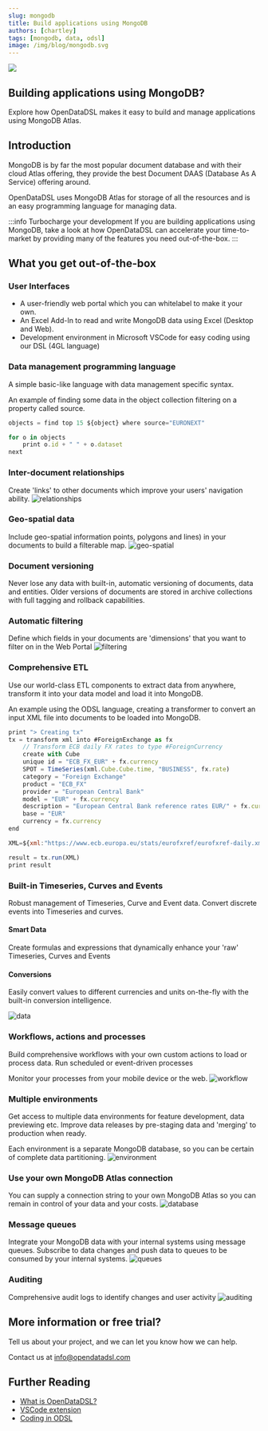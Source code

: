 ```yaml
---
slug: mongodb
title: Build applications using MongoDB
authors: [chartley]
tags: [mongodb, data, odsl]
image: /img/blog/mongodb.svg
---
```


<div className="row">
  <div className="column">
    <img src="/img/blog/mongodb.svg"/>
  </div>
  <div className="column">
  <h2>Building applications using MongoDB?</h2>  
    Explore how OpenDataDSL makes it easy to build and manage applications using MongoDB Atlas.
  </div>
</div>

<!--truncate-->

## Introduction
MongoDB is by far the most popular document database and with their cloud Atlas offering, they provide the best Document DAAS (Database As A Service) offering around.

OpenDataDSL uses MongoDB Atlas for storage of all the resources and is an easy programming language for managing data.

:::info Turbocharge your development
If you are building applications using MongoDB,
take a look at how OpenDataDSL can accelerate your time-to-market by providing many of the features you need out-of-the-box.
:::

## What you get out-of-the-box

### User Interfaces
* A user-friendly web portal which you can whitelabel to make it your own.
* An Excel Add-In to read and write MongoDB data using Excel (Desktop and Web).
* Development environment in Microsoft VSCode for easy coding using our DSL (4GL language) 

### Data management programming language
A simple basic-like language with data management specific syntax.

An example of finding some data in the object collection filtering on a property called source.

```js
objects = find top 15 ${object} where source="EURONEXT"

for o in objects
    print o.id + " " + o.dataset
next
```

### Inter-document relationships
Create 'links' to other documents which improve your users' navigation ability.
![relationships](relationships.png)

### Geo-spatial data
Include geo-spatial information points, polygons and lines) in your documents to build a filterable map.
![geo-spatial](geo-spatial.png)

### Document versioning
Never lose any data with built-in, automatic versioning of documents, data and entities.
Older versions of documents are stored in archive collections with full tagging and rollback capabilities.

### Automatic filtering
Define which fields in your documents are 'dimensions' that you want to filter on in the Web Portal
![filtering](filtering.png)

### Comprehensive ETL
Use our world-class ETL components to extract data from anywhere, transform it into your data model and load it into MongoDB.

An example using the ODSL language, creating a transformer to convert an input XML file into documents to be loaded into MongoDB.
```js
print "> Creating tx"
tx = transform xml into #ForeignExchange as fx
    // Transform ECB daily FX rates to type #ForeignCurrency
    create with Cube
    unique id = "ECB_FX_EUR" + fx.currency
    SPOT = TimeSeries(xml.Cube.Cube.time, "BUSINESS", fx.rate)
    category = "Foreign Exchange"
    product = "ECB_FX"
    provider = "European Central Bank"
    model = "EUR" + fx.currency
    description = "European Central Bank reference rates EUR/" + fx.currency
    base = "EUR"
    currency = fx.currency
end

XML=${xml:"https://www.ecb.europa.eu/stats/eurofxref/eurofxref-daily.xml"}

result = tx.run(XML)
print result
```

### Built-in Timeseries, Curves and Events
Robust management of Timeseries, Curve and Event data.
Convert discrete events into Timeseries and curves.

#### Smart Data
Create formulas and expressions that dynamically enhance your 'raw' Timeseries, Curves and Events

#### Conversions
Easily convert values to different currencies and units on-the-fly with the built-in conversion intelligence. 

![data](data.png)

### Workflows, actions and processes
Build comprehensive workflows with your own custom actions to load or process data.
Run scheduled or event-driven processes 

Monitor your processes from your mobile device or the web. 
![workflow](workflow.png)

### Multiple environments
Get access to multiple data environments for feature development, data previewing etc.
Improve data releases by pre-staging data and 'merging' to production when ready. 

Each environment is a separate MongoDB database, so you can be certain of complete data partitioning.
![environment](environment.png)

### Use your own MongoDB Atlas connection
You can supply a connection string to your own MongoDB Atlas so you can remain in control of your data and your costs.
![database](database.png)

### Message queues
Integrate your MongoDB data with your internal systems using message queues.
Subscribe to data changes and push data to queues to be consumed by your internal systems.
![queues](/attachments/8978718/9011498.png)

### Auditing
Comprehensive audit logs to identify changes and user activity 
![auditing](auditing.png)

## More information or free trial?
Tell us about your project, and we can let you know how we can help.

Contact us at [info@opendatadsl.com](mailto:info@opendatadsl.com)

## Further Reading
* [What is OpenDataDSL?](/docs/product/intro)
* [VSCode extension](/docs/user/vscode)
* [Coding in ODSL](/docs/odsl)